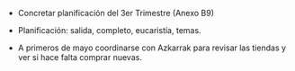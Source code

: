 [nombre]: <> (Tercer trimestre)
[sidebar]: <> (3º trimestre)
[icon]: <> (fa-3)
[exit]: <> (exit)

- Concretar planificación del 3er Trimestre (Anexo B9)

- Planificación: salida, completo, eucaristía, temas.

- A primeros de mayo coordinarse con Azkarrak para revisar las tiendas y ver si hace falta comprar nuevas.